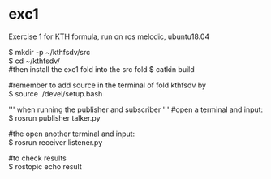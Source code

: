 # exc1
Exercise 1 for KTH formula, run on ros melodic, ubuntu18.04

$ mkdir -p ~/kthfsdv/src <br>
$ cd ~/kthfsdv/ <br>
#then install the exc1 fold into the src fold
$ catkin build <br>

#remember to add source in the terminal of fold kthfsdv by
<br>
$ source ./devel/setup.bash

'''
when running the publisher and subscriber
'''
#open a terminal and input:<br>
$ rosrun publisher talker.py

#the open another terminal and input:<br>
$ rosrun receiver listener.py

#to check results<br>
$ rostopic echo result
